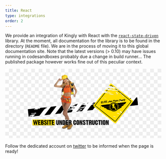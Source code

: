 ```yaml
---
title: React
type: integrations
order: 2
---
```


We provide an integration of Kingly with React with the [`react-state-driven`](https://github.com/brucou/react-state-driven) library. At the moment, all documentation for the library is to be found in the directory (`README` file). We are in the process of moving it to this global documentation site. Note that the latest versions (> 0.10) may have issues running in codesandboxes probably due a change in build runner... The published package however works fine out of this peculiar context.

![](../../images/coming-soon/under-construction-png-images-label-free-download-39671.png)

Follow the dedicated account on [twitter](https://twitter.com/bricoi1) to be informed when the page is ready! 
